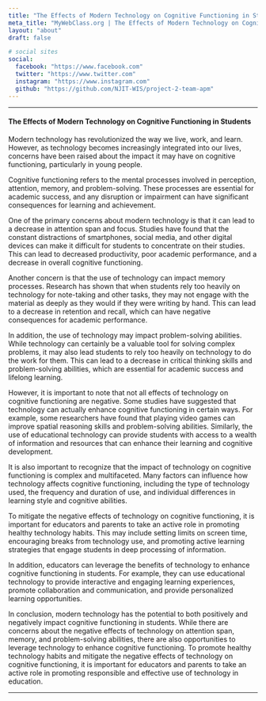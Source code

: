 ```yaml
---
title: "The Effects of Modern Technology on Cognitive Functioning in Students"
meta_title: "MyWebClass.org | The Effects of Modern Technology on Cognitive Functioning in Students"
layout: "about"
draft: false

# social sites
social:
  facebook: "https://www.facebook.com"
  twitter: "https://www.twitter.com"
  instagram: "https://www.instagram.com"
  github: "https://github.com/NJIT-WIS/project-2-team-apm"
---
```


---

#### The Effects of Modern Technology on Cognitive Functioning in Students

Modern technology has revolutionized the way we live, work, and learn. However, as technology becomes increasingly integrated into our lives, concerns have been raised about the impact it may have on cognitive functioning, particularly in young people.

Cognitive functioning refers to the mental processes involved in perception, attention, memory, and problem-solving. These processes are essential for academic success, and any disruption or impairment can have significant consequences for learning and achievement.

One of the primary concerns about modern technology is that it can lead to a decrease in attention span and focus. Studies have found that the constant distractions of smartphones, social media, and other digital devices can make it difficult for students to concentrate on their studies. This can lead to decreased productivity, poor academic performance, and a decrease in overall cognitive functioning.

Another concern is that the use of technology can impact memory processes. Research has shown that when students rely too heavily on technology for note-taking and other tasks, they may not engage with the material as deeply as they would if they were writing by hand. This can lead to a decrease in retention and recall, which can have negative consequences for academic performance.

In addition, the use of technology may impact problem-solving abilities. While technology can certainly be a valuable tool for solving complex problems, it may also lead students to rely too heavily on technology to do the work for them. This can lead to a decrease in critical thinking skills and problem-solving abilities, which are essential for academic success and lifelong learning.

However, it is important to note that not all effects of technology on cognitive functioning are negative. Some studies have suggested that technology can actually enhance cognitive functioning in certain ways. For example, some researchers have found that playing video games can improve spatial reasoning skills and problem-solving abilities. Similarly, the use of educational technology can provide students with access to a wealth of information and resources that can enhance their learning and cognitive development.

It is also important to recognize that the impact of technology on cognitive functioning is complex and multifaceted. Many factors can influence how technology affects cognitive functioning, including the type of technology used, the frequency and duration of use, and individual differences in learning style and cognitive abilities.

To mitigate the negative effects of technology on cognitive functioning, it is important for educators and parents to take an active role in promoting healthy technology habits. This may include setting limits on screen time, encouraging breaks from technology use, and promoting active learning strategies that engage students in deep processing of information.

In addition, educators can leverage the benefits of technology to enhance cognitive functioning in students. For example, they can use educational technology to provide interactive and engaging learning experiences, promote collaboration and communication, and provide personalized learning opportunities.

In conclusion, modern technology has the potential to both positively and negatively impact cognitive functioning in students. While there are concerns about the negative effects of technology on attention span, memory, and problem-solving abilities, there are also opportunities to leverage technology to enhance cognitive functioning. To promote healthy technology habits and mitigate the negative effects of technology on cognitive functioning, it is important for educators and parents to take an active role in promoting responsible and effective use of technology in education.

---
